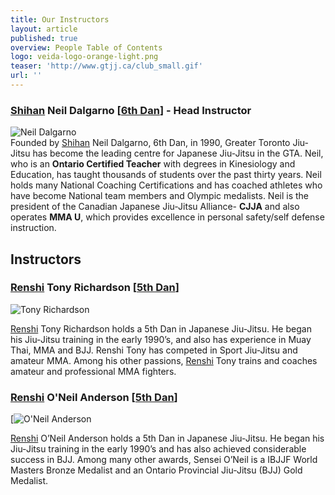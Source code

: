 ```yaml
---
title: Our Instructors
layout: article
published: true
overview: People Table of Contents
logo: veida-logo-orange-light.png
teaser: 'http://www.gtjj.ca/club_small.gif'
url: ''
---
```

### [Shihan](https://en.wikipedia.org/wiki/Shihan) Neil Dalgarno [[6th Dan](https://en.wikipedia.org/wiki/Dan_(rank))] - Head Instructor

![Neil Dalgarno](http://www.gtjj.ca/Gallery/chief%20instructor.jpg)  
Founded by [Shihan](https://en.wikipedia.org/wiki/Shihan) Neil Dalgarno, 6th Dan, in 1990, Greater Toronto Jiu-Jitsu has become the leading centre for Japanese Jiu-Jitsu in the GTA. Neil, who is an **Ontario Certified Teacher** with degrees in Kinesiology and Education, has taught thousands of students over the past thirty years. Neil holds many National Coaching Certifications and has coached athletes who have become National team members and Olympic medalists. Neil is the president of the Canadian Japanese Jiu-Jitsu Alliance- **CJJA** and also operates **MMA U**, which provides excellence in personal safety/self defense instruction.

## Instructors

### [Renshi](https://en.wikipedia.org/wiki/Renshi) Tony Richardson [[5th Dan](https://en.wikipedia.org/wiki/Dan_(rank))]

![Tony Richardson](https://scontent.cdninstagram.com/t51.2885-15/s640x640/sh0.08/e35/22427516_501289183571219_162664907014144000_n.jpg)

 [Renshi](https://en.wikipedia.org/wiki/Renshi) Tony Richardson holds a 5th Dan in Japanese Jiu-Jitsu. He began his Jiu-Jitsu training in the early 1990’s, and also has experience in Muay Thai, MMA and BJJ. Renshi Tony has competed in Sport Jiu-Jitsu and amateur MMA. Among his other passions, [Renshi](https://en.wikipedia.org/wiki/Renshi) Tony trains and coaches amateur and professional MMA fighters.

### [Renshi](https://en.wikipedia.org/wiki/Renshi) O'Neil Anderson [[5th Dan](https://en.wikipedia.org/wiki/Dan_(rank))]

 [![O'Neil Anderson](http://greatertorontojiujitsu.ca/IMGS/unnamed%20(1).jpg)

[Renshi](https://en.wikipedia.org/wiki/Renshi) O’Neil Anderson holds a 5th Dan in Japanese Jiu-Jitsu. He began his Jiu-Jitsu training in the early 1990’s and has also achieved considerable success in BJJ. Among many other awards, Sensei O’Neil is a IBJJF World Masters Bronze Medalist and an Ontario Provincial Jiu-Jitsu (BJJ) Gold Medalist.
